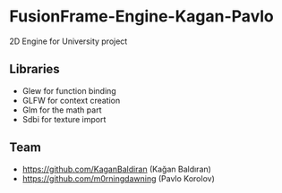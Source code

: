 # FusionFrame-Engine-Kagan-Pavlo
2D Engine for University project

## Libraries 
- Glew for function binding
- GLFW for context creation
- Glm for the math part
- Sdbi for texture import

## Team
- https://github.com/KaganBaldiran (Kağan Baldıran)
- https://github.com/m0rningdawning (Pavlo Korolov)
  
